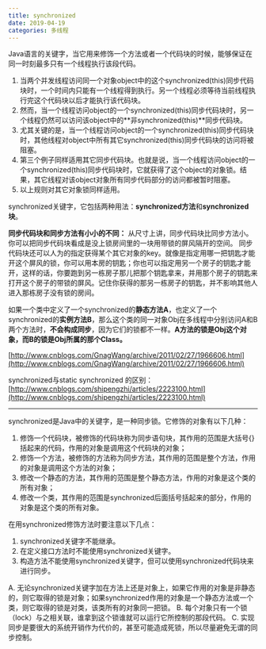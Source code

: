 ```yaml
---
title: synchronized
date: 2019-04-19
categories: 多线程
---
```


Java语言的关键字，当它用来修饰一个方法或者一个代码块的时候，能够保证在同一时刻最多只有一个线程执行该段代码。

1. 当两个并发线程访问同一个对象object中的这个synchronized(this)同步代码块时，一个时间内只能有一个线程得到执行。另一个线程必须等待当前线程执行完这个代码块以后才能执行该代码块。
2. 然而，当一个线程访问object的一个synchronized(this)同步代码块时，另一个线程仍然可以访问该object中的**非synchronized(this)**同步代码块。
3. 尤其关键的是，当一个线程访问object的一个synchronized(this)同步代码块时，其他线程对object中所有其它synchronized(this)同步代码块的访问将被阻塞。
4. 第三个例子同样适用其它同步代码块。也就是说，当一个线程访问object的一个synchronized(this)同步代码块时，它就获得了这个object的对象锁。结果，其它线程对该object对象所有同步代码部分的访问都被暂时阻塞。
5. 以上规则对其它对象锁同样适用。

synchronized关键字，它包括两种用法：**synchronized方法**和**synchronized块**。

**同步代码块和同步方法有小小的不同：**
从尺寸上讲，同步代码块比同步方法小。你可以把同步代码块看成是没上锁房间里的一块用带锁的屏风隔开的空间。
同步代码块还可以人为的指定获得某个其它对象的key。就像是指定用哪一把钥匙才能开这个屏风的锁，你可以用本房的钥匙；你也可以指定用另一个房子的钥匙才能开，这样的话，你要跑到另一栋房子那儿把那个钥匙拿来，并用那个房子的钥匙来打开这个房子的带锁的屏风。记住你获得的那另一栋房子的钥匙，并不影响其他人进入那栋房子没有锁的房间。

如果一个类中定义了一个synchronized的**静态方法A**，也定义了一个synchronized的**实例方法B**，那么这个类的同一对象Obj在多线程中分别访问A和B两个方法时，**不会构成同步**，因为它们的锁都不一样。**A方法的锁是Obj这个对象，而B的锁是Obj所属的那个Class。**

[http://www.cnblogs.com/GnagWang/archive/2011/02/27/1966606.html](http://www.cnblogs.com/GnagWang/archive/2011/02/27/1966606.html)

synchronized与static synchronized 的区别：
[http://www.cnblogs.com/shipengzhi/articles/2223100.html](http://www.cnblogs.com/shipengzhi/articles/2223100.html)

---

synchronized是Java中的关键字，是一种同步锁。它修饰的对象有以下几种：
1. 修饰一个代码块，被修饰的代码块称为同步语句块，其作用的范围是大括号{}括起来的代码，作用的对象是调用这个代码块的对象；
2. 修饰一个方法，被修饰的方法称为同步方法，其作用的范围是整个方法，作用的对象是调用这个方法的对象；
3. 修改一个静态的方法，其作用的范围是整个静态方法，作用的对象是这个类的所有对象；
4. 修改一个类，其作用的范围是synchronized后面括号括起来的部分，作用的对象是这个类的所有对象。

在用synchronized修饰方法时要注意以下几点：
1. synchronized关键字不能继承。
2. 在定义接口方法时不能使用synchronized关键字。
3. 构造方法不能使用synchronized关键字，但可以使用synchronized代码块来进行同步。

A. 无论synchronized关键字加在方法上还是对象上，如果它作用的对象是非静态的，则它取得的锁是对象；如果synchronized作用的对象是一个静态方法或一个类，则它取得的锁是对类，该类所有的对象同一把锁。
B. 每个对象只有一个锁（lock）与之相关联，谁拿到这个锁谁就可以运行它所控制的那段代码。
C. 实现同步是要很大的系统开销作为代价的，甚至可能造成死锁，所以尽量避免无谓的同步控制。